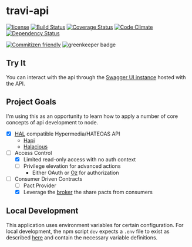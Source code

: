 travi-api
=========

[![license](https://img.shields.io/github/license/travi/travi-api.svg)](LICENSE)
[![Build Status](https://img.shields.io/travis/travi/travi-api.svg?style=flat)](https://travis-ci.org/travi/travi-api)
[![Coverage Status](https://img.shields.io/coveralls/travi/travi-api.svg?style=flat)](https://coveralls.io/r/travi/travi-api?branch=master)
[![Code Climate](https://img.shields.io/codeclimate/github/travi/travi-api.svg?style=flat)](https://codeclimate.com/github/travi/travi-api)
[![Dependency Status](https://img.shields.io/gemnasium/travi/travi-api.svg?style=flat)](https://gemnasium.com/travi/travi-api)

[![Commitizen friendly](https://img.shields.io/badge/commitizen-friendly-brightgreen.svg)](http://commitizen.github.io/cz-cli/)
![greenkeeper badge](https://badges.greenkeeper.io/GainCompliance/hapi-auth-stormpath.svg)

## Try It
You can interact with the api through the [Swagger UI instance](https://api.travi.org/documentation) hosted with the API.

## Project Goals

I'm using this as an opportunity to learn how to apply a number of core concepts of api development to node.

- [x] <abbr title="Hypertext Application Language">[HAL](http://stateless.co/hal_specification.html)</abbr> compatible Hypermedia/HATEOAS API
    * [Hapi](http://hapijs.com/)
    * [Halacious](https://github.com/bleupen/halacious)
- [ ] Access Control
    - [x] Limited read-only access with no auth context
    - [ ]  Privilege elevation for advanced actions
        * Either OAuth or [Oz](https://github.com/hueniverse/oz) for authorization
- [ ] Consumer Driven Contracts
    - [ ] Pact Provider
    - [x] Leverage the [broker](https://pact-api.travi.org) the share pacts from consumers

## Local Development

This application uses environment variables for certain configuration. For local development, the npm script `dev` expects
a `.env` file to exist as described [here](https://devcenter.heroku.com/articles/heroku-local#set-up-your-local-environment-variables)
and contain the necessary variable definitions.
